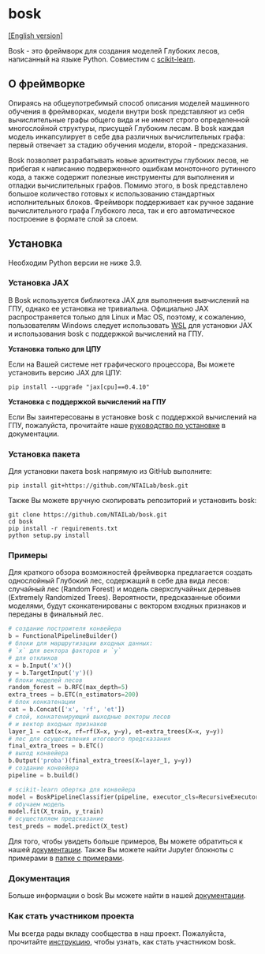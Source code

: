 # bosk

[[English version]](README_EN.md)

Bosk - это фреймворк для создания моделей Глубоких лесов, написанный на языке Python. Совместим с [scikit-learn](https://scikit-learn.org).

## О фреймворке

Опираясь на общеупотребимый способ описания моделей машинного обучения
в фреймворках, модели внутри bosk представляют из себя вычислительные графы
общего вида и не имеют строго определенной многослойной структуры, присущей Глубоким лесам.
В bosk каждая модель инкапсулирует в себе два различных вычислительных
графа: первый отвечает за стадию обучения модели, второй - предсказания.

Bosk позволяет разрабатывать новые архитектуры глубоких
лесов, не прибегая к написанию подверженного ошибкам монотонного рутинного кода,
а также содержит полезные инструменты для выполнения и отладки вычислительных графов.
Помимо этого, в bosk представлено большое количество готовых к использованию
стандартных исполнительных блоков.
Фреймворк поддерживает как ручное задание вычислительного графа Глубокого леса,
так и его автоматическое построение в формате слой за слоем.

## Установка

Необходим Python версии не ниже 3.9.

### Установка JAX

В Bosk используется библиотека JAX для выполнения вывчислений на ГПУ, однако ее установка не тривиальна. Официально JAX распространяется только для Linux и Mac OS, поэтому, к сожалению,
пользователям Windows следует использовать [WSL](https://docs.microsoft.com/en-us/windows/wsl/about) для установки JAX и использования bosk с поддержкой вычислений на ГПУ.

**Установка только для ЦПУ**

Если на Вашей системе нет графического процессора, Вы можете установить версию JAX для ЦПУ:

    pip install --upgrade "jax[cpu]==0.4.10"

**Установка с поддержкой вычислений на ГПУ**

Если Вы заинтересованы в установке bosk с поддержкой вычислений на ГПУ, пожалуйста, прочитайте наше [руководство по установке](https://ntailab.github.io/bosk/ru_install.html#jax-installation) в документации.

### Установка пакета

Для установки пакета bosk напрямую из GitHub выполните:

    pip install git+https://github.com/NTAILab/bosk.git

Также Вы можете вручную скопировать репозиторий и установить bosk:

    git clone https://github.com/NTAILab/bosk.git
    cd bosk
    pip install -r requirements.txt
    python setup.py install

### Примеры

Для краткого обзора возможностей фреймворка предлагается создать однослойный Глубокий лес, содержащий в себе два вида лесов: случайный лес (Random Forest) и модель сверхслучайных деревьев (Extremely Randomized Trees). Вероятности, предсказанные обоими моделями, будут сконкатенированы с вектором входных признаков и переданы в финальный лес. 

```python
# создание построителя конвейера
b = FunctionalPipelineBuilder()
# блоки для маршрутизации входных данных:
# `x` для вектора факторов и `y`
# для откликов
x = b.Input('x')()
y = b.TargetInput('y')()
# блоки моделей лесов
random_forest = b.RFC(max_depth=5)
extra_trees = b.ETC(n_estimators=200)
# блок конкатенации
cat = b.Concat(['x', 'rf', 'et'])
# слой, конкатенирующий выходные векторы лесов
# и вектор входных признаков
layer_1 = cat(x=x, rf=rf(X=x, y=y), et=extra_trees(X=x, y=y))
# лес для осуществления итогового предсказания
final_extra_trees = b.ETC()
# выход конвейера
b.Output('proba')(final_extra_trees(X=layer_1, y=y))
# создание конвейера
pipeline = b.build()

# scikit-learn обертка для конвейера
model = BoskPipelineClassifier(pipeline, executor_cls=RecursiveExecutor)
# обучаем модель
model.fit(X_train, y_train)
# осуществляем предсказание
test_preds = model.predict(X_test)
```

Для того, чтобы увидеть больше примеров, Вы можете обратиться к нашей [документации](https://ntailab.github.io/bosk/ru_examples.html). Также Вы можете найти Jupyter блокноты с примерами в  [папке с примерами](examples/).

### Документация

Больше информации о bosk Вы можете найти в нашей [документации](https://ntailab.github.io/bosk/index.html).

### Как стать участником проекта

Мы всегда рады вкладу сообщества в наш проект. Пожалуйста, прочитайте [инструкцию](https://ntailab.github.io/bosk/ru_contribution.html), чтобы узнать, как стать участником bosk.
